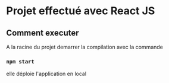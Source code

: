 # Projet effectué avec React JS  

## Comment executer

A la racine du projet demarrer la compilation avec la commande
### `npm start`

elle déploie l'application en local

